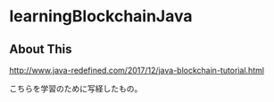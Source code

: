 # learningBlockchainJava

## About This

http://www.java-redefined.com/2017/12/java-blockchain-tutorial.html

こちらを学習のために写経したもの。
